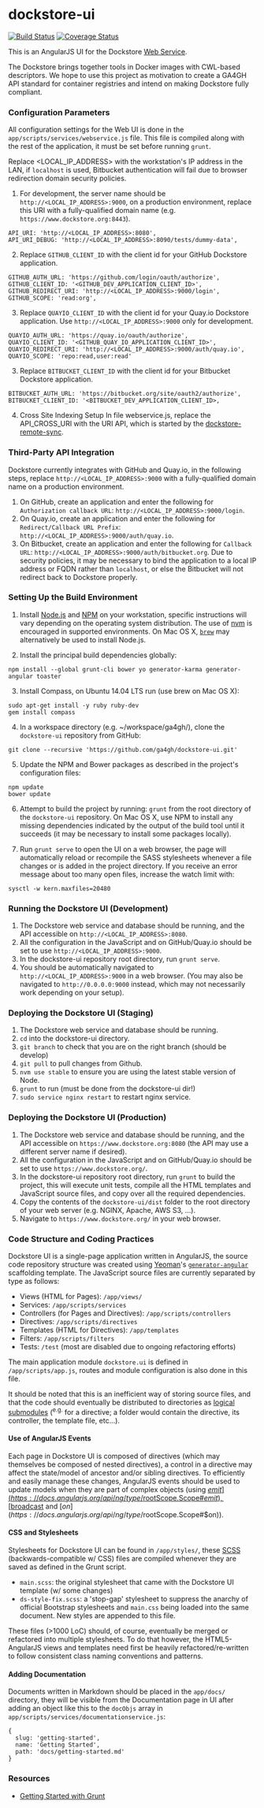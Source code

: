 # dockstore-ui
[![Build Status](https://travis-ci.org/ga4gh/dockstore-ui.svg?branch=develop)](https://travis-ci.org/CancerCollaboratory/dockstore-ui)
[![Coverage Status](https://coveralls.io/repos/github/ga4gh/dockstore-ui/badge.svg?branch=develop)](https://coveralls.io/github/ga4gh/dockstore-ui?branch=develop)

This is an AngularJS UI for the Dockstore [Web Service](https://github.com/ga4gh/dockstore).

The Dockstore brings together tools in Docker images with CWL-based descriptors.  We hope to use this project as motivation to create a GA4GH API standard for container registries and intend on making Dockstore fully compliant.

### Configuration Parameters

All configuration settings for the Web UI is done in the `app/scripts/services/webservice.js` file. This file is compiled along with the rest of the application, it must be set before running `grunt`.

Replace <LOCAL_IP_ADDRESS> with the workstation's IP address in the LAN, if `localhost` is used, Bitbucket authentication will fail due to browser redirection domain security policies.

1. For development, the server name should be `http://<LOCAL_IP_ADDRESS>:9000`, on a production environment, replace this URI with a fully-qualified domain name (e.g. `https://www.dockstore.org:8443`).
  ```
  API_URI: 'http://<LOCAL_IP_ADDRESS>:8080',
  API_URI_DEBUG: 'http://<LOCAL_IP_ADDRESS>:8090/tests/dummy-data',
  ```

2. Replace `GITHUB_CLIENT_ID` with the client id for your GitHub Dockstore application.
  ```
  GITHUB_AUTH_URL: 'https://github.com/login/oauth/authorize',
  GITHUB_CLIENT_ID: '<GITHUB_DEV_APPLICATION_CLIENT_ID>',
  GITHUB_REDIRECT_URI: 'http://<LOCAL_IP_ADDRESS>:9000/login',
  GITHUB_SCOPE: 'read:org',
  ```

3. Replace `QUAYIO_CLIENT_ID` with the client id for your Quay.io Dockstore application. Use `http://<LOCAL_IP_ADDRESS>:9000` only for development.
  ```
  QUAYIO_AUTH_URL: 'https://quay.io/oauth/authorize',
  QUAYIO_CLIENT_ID: '<GITHUB_QUAY_IO_APPLICATION_CLIENT_ID>',
  QUAYIO_REDIRECT_URI: 'http://<LOCAL_IP_ADDRESS>:9000/auth/quay.io',
  QUAYIO_SCOPE: 'repo:read,user:read'
  ```

3. Replace `BITBUCKET_CLIENT_ID` with the client id for your Bitbucket Dockstore application.
  ```
  BITBUCKET_AUTH_URL: 'https://bitbucket.org/site/oauth2/authorize',
  BITBUCKET_CLIENT_ID: '<BITBUCKET_DEV_APPLICATION_CLIENT_ID>,
  ```

4. Cross Site Indexing Setup
In file webservice.js, replace the API_CROSS_URI with the URI API, which is started by the [dockstore-remote-sync](https://github.com/ga4gh/dockstore/tree/feature/cross-site-shizhou/dockstore-remote-sync). 

### Third-Party API Integration

Dockstore currently integrates with GitHub and Quay.io, in the following steps, replace `http://<LOCAL_IP_ADDRESS>:9000` with a fully-qualified domain name on a production environment.

1. On GitHub, create an application and enter the following for `Authorization callback URL`: `http://<LOCAL_IP_ADDRESS>:9000/login`.
2. On Quay.io, create an application and enter the following for `Redirect/Callback URL Prefix`: `http://<LOCAL_IP_ADDRESS>:9000/auth/quay.io`.
3. On Bitbucket, create an application and enter the following for `Callback URL`: `http://<LOCAL_IP_ADDRESS>:9000/auth/bitbucket.org`. Due to security policies, it may be necessary to bind the application to a local IP address or FQDN rather than `localhost`, or else the Bitbucket will not redirect back to Dockstore properly.

### Setting Up the Build Environment

1. Install [Node.js](https://nodejs.org/en/) and [NPM](https://www.npmjs.com/) on your workstation, specific instructions will vary depending on the operating system distribution. The use of [nvm](https://github.com/creationix/nvm) is encouraged in supported environments. On Mac OS X, [`brew`](http://brew.sh/) may alternatively be used to install Node.js.

2. Install the principal build dependencies globally:

  ```
  npm install --global grunt-cli bower yo generator-karma generator-angular toaster
  ```

3. Install Compass, on Ubuntu 14.04 LTS run (use brew on Mac OS X):

  ```
  sudo apt-get install -y ruby ruby-dev
  gem install compass
  ```

4. In a workspace directory (e.g. ~/workspace/ga4gh/), clone the `dockstore-ui` repository from GitHub:

  ```
  git clone --recursive 'https://github.com/ga4gh/dockstore-ui.git'
  ```

5. Update the NPM and Bower packages as described in the project's configuration files:

  ```
  npm update
  bower update
  ```

6. Attempt to build the project by running: `grunt` from the root directory of the `dockstore-ui` repository. On Mac OS X, use NPM to install any missing dependencies indicated by the output of the build tool until it succeeds (it may be necessary to install some packages locally).

7. Run `grunt serve` to open the UI on a web browser, the page will automatically reload or recompile the SASS stylesheets whenever a file changes or is added in the project directory. If you receive an error message about too many open files, increase the watch limit with:

  ```
  sysctl -w kern.maxfiles=20480
  ```

### Running the Dockstore UI (Development)

1. The Dockstore web service and database should be running, and the API accessible on `http://<LOCAL_IP_ADDRESS>:8080`.
2. All the configuration in the JavaScript and on GitHub/Quay.io should be set to use `http://<LOCAL_IP_ADDRESS>:9000`.
3. In the dockstore-ui repository root directory, run `grunt serve`.
4. You should be automatically navigated to `http://<LOCAL_IP_ADDRESS>:9000` in a web browser. (You may also be navigated to `http://0.0.0.0:9000` instead, which may not necessarily work depending on your setup).

### Deploying the Dockstore UI (Staging)
1. The Dockstore web service and database should be running.
2. `cd` into the dockstore-ui directory.
3. `git branch` to check that you are on the right branch (should be develop)
4. `git pull` to pull changes from Github.
5. `nvm use stable` to ensure you are using the latest stable version of Node.
6. `grunt` to run (must be done from the dockstore-ui dir!)
7. `sudo service nginx restart` to restart nginx service.

### Deploying the Dockstore UI (Production)
1. The Dockstore web service and database should be running, and the API accessible on `https://www.dockstore.org:8080` (the API may use a different server name if desired).
2. All the configuration in the JavaScript and on GitHub/Quay.io should be set to use `https://www.dockstore.org/`.
3. In the dockstore-ui repository root directory, run `grunt` to build the project, this will execute unit tests, compile all the HTML templates and JavaScript source files, and copy over all the required dependencies.
4. Copy the contents of the `dockstore-ui/dist` folder to the root directory of your web server (e.g. NGINX, Apache, AWS S3, ...).
5. Navigate to `https://www.dockstore.org/` in your web browser.

### Code Structure and Coding Practices

Dockstore UI is a single-page application written in AngularJS, the source code repository structure was created using [Yeoman](http://yeoman.io/)'s [`generator-angular`](https://github.com/yeoman/generator-angular) scaffolding template. The JavaScript source files are currently separated by type as follows:

* Views (HTML for Pages): `/app/views/`
* Services: `/app/scripts/services`
* Controllers (for Pages and Directives): `/app/scripts/controllers`
* Directives: `/app/scripts/directives`
* Templates (HTML for Directives): `/app/templates`
* Filters: `/app/scripts/filters`
* Tests: `/test` (most are disabled due to ongoing refactoring efforts)

The main application module `dockstore.ui` is defined in `/app/scripts/app.js`, routes and module configuration is also done in this file.

It should be noted that this is an inefficient way of storing source files, and that the code should eventually be distributed to directories as [logical submodules](https://scotch.io/tutorials/angularjs-best-practices-directory-structure) (<sup>e.g.</sup> for a directive; a folder would contain the directive, its controller, the template file, etc...).

#### Use of AngularJS Events

Each page in Dockstore UI is composed of directives (which may themselves be composed of nested directives), a control in a directive may affect the state/model of ancestor and/or sibling directives. To efficiently and easily manage these changes, AngularJS events should be used to update models when they are part of complex objects (using [$emit](https://docs.angularjs.org/api/ng/type/$rootScope.Scope#$emit), [$broadcast](https://docs.angularjs.org/api/ng/type/$rootScope.Scope#$broadcast) and [$on](https://docs.angularjs.org/api/ng/type/$rootScope.Scope#$on)).

#### CSS and Stylesheets

Stylesheets for Dockstore UI can be found in `/app/styles/`, these [SCSS](http://sass-lang.com/) (backwards-compatible w/ CSS) files are compiled whenever they are saved as defined in the Grunt script.

* `main.scss`: the original stylesheet that came with the Dockstore UI template (w/ some changes)
* `ds-style-fix.scss`: a 'stop-gap' stylesheet to suppress the anarchy of official Bootstrap stylesheets and `main.css` being loaded into the same document. New styles are appended to this file.

These files (>1000 LoC) should, of course, eventually be merged or refactored into multiple stylesheets. To do that however, the HTML5-AngularJS views and templates need first be heavily refactored/re-written to follow consistent class naming conventions and patterns.

#### Adding Documentation

Documents written in Markdown should be placed in the `app/docs/` directory, they will be visible from the Documentation page in UI after adding an object like this to the `docObjs` array in `app/scripts/services/documentationservice.js`:
```
{
  slug: 'getting-started',
  name: 'Getting Started',
  path: 'docs/getting-started.md'
}
```

### Resources

+ [Getting Started with Grunt](http://blog.teamtreehouse.com/getting-started-with-grunt)
